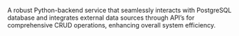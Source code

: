 A robust Python-backend service that seamlessly interacts with PostgreSQL database and integrates external data sources through API’s for comprehensive CRUD operations, enhancing overall system efficiency.
